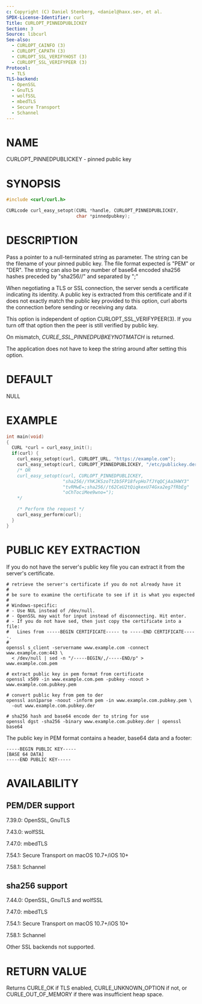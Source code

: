 ```yaml
---
c: Copyright (C) Daniel Stenberg, <daniel@haxx.se>, et al.
SPDX-License-Identifier: curl
Title: CURLOPT_PINNEDPUBLICKEY
Section: 3
Source: libcurl
See-also:
  - CURLOPT_CAINFO (3)
  - CURLOPT_CAPATH (3)
  - CURLOPT_SSL_VERIFYHOST (3)
  - CURLOPT_SSL_VERIFYPEER (3)
Protocol:
  - TLS
TLS-backend:
  - OpenSSL
  - GnuTLS
  - wolfSSL
  - mbedTLS
  - Secure Transport
  - Schannel
---
```


# NAME

CURLOPT_PINNEDPUBLICKEY - pinned public key

# SYNOPSIS

~~~c
#include <curl/curl.h>

CURLcode curl_easy_setopt(CURL *handle, CURLOPT_PINNEDPUBLICKEY,
                          char *pinnedpubkey);
~~~

# DESCRIPTION

Pass a pointer to a null-terminated string as parameter. The string can be the
filename of your pinned public key. The file format expected is "PEM" or
"DER". The string can also be any number of base64 encoded sha256 hashes
preceded by "sha256//" and separated by ";"

When negotiating a TLS or SSL connection, the server sends a certificate
indicating its identity. A public key is extracted from this certificate and
if it does not exactly match the public key provided to this option, curl
aborts the connection before sending or receiving any data.

This option is independent of option CURLOPT_SSL_VERIFYPEER(3). If you turn
off that option then the peer is still verified by public key.

On mismatch, *CURLE_SSL_PINNEDPUBKEYNOTMATCH* is returned.

The application does not have to keep the string around after setting this
option.

# DEFAULT

NULL

# EXAMPLE

~~~c
int main(void)
{
  CURL *curl = curl_easy_init();
  if(curl) {
    curl_easy_setopt(curl, CURLOPT_URL, "https://example.com");
    curl_easy_setopt(curl, CURLOPT_PINNEDPUBLICKEY, "/etc/publickey.der");
    /* OR
    curl_easy_setopt(curl, CURLOPT_PINNEDPUBLICKEY,
                     "sha256//YhKJKSzoTt2b5FP18fvpHo7fJYqQCjAa3HWY3"
                     "tvRMwE=;sha256//t62CeU2tQiqkexU74Gxa2eg7fRbEg"
                     "oChTociMee9wno=");
    */

    /* Perform the request */
    curl_easy_perform(curl);
  }
}
~~~

# PUBLIC KEY EXTRACTION

If you do not have the server's public key file you can extract it from the
server's certificate.
~~~
# retrieve the server's certificate if you do not already have it
#
# be sure to examine the certificate to see if it is what you expected
#
# Windows-specific:
# - Use NUL instead of /dev/null.
# - OpenSSL may wait for input instead of disconnecting. Hit enter.
# - If you do not have sed, then just copy the certificate into a file:
#   Lines from -----BEGIN CERTIFICATE----- to -----END CERTIFICATE-----.
#
openssl s_client -servername www.example.com -connect www.example.com:443 \
  < /dev/null | sed -n "/-----BEGIN/,/-----END/p" > www.example.com.pem

# extract public key in pem format from certificate
openssl x509 -in www.example.com.pem -pubkey -noout > www.example.com.pubkey.pem

# convert public key from pem to der
openssl asn1parse -noout -inform pem -in www.example.com.pubkey.pem \
  -out www.example.com.pubkey.der

# sha256 hash and base64 encode der to string for use
openssl dgst -sha256 -binary www.example.com.pubkey.der | openssl base64
~~~

The public key in PEM format contains a header, base64 data and a
footer:
~~~
-----BEGIN PUBLIC KEY-----
[BASE 64 DATA]
-----END PUBLIC KEY-----
~~~

# AVAILABILITY

## PEM/DER support

7.39.0: OpenSSL, GnuTLS

7.43.0: wolfSSL

7.47.0: mbedTLS

7.54.1: Secure Transport on macOS 10.7+/iOS 10+

7.58.1: Schannel

## sha256 support

7.44.0: OpenSSL, GnuTLS and wolfSSL

7.47.0: mbedTLS

7.54.1: Secure Transport on macOS 10.7+/iOS 10+

7.58.1: Schannel

Other SSL backends not supported.

# RETURN VALUE

Returns CURLE_OK if TLS enabled, CURLE_UNKNOWN_OPTION if not, or
CURLE_OUT_OF_MEMORY if there was insufficient heap space.
